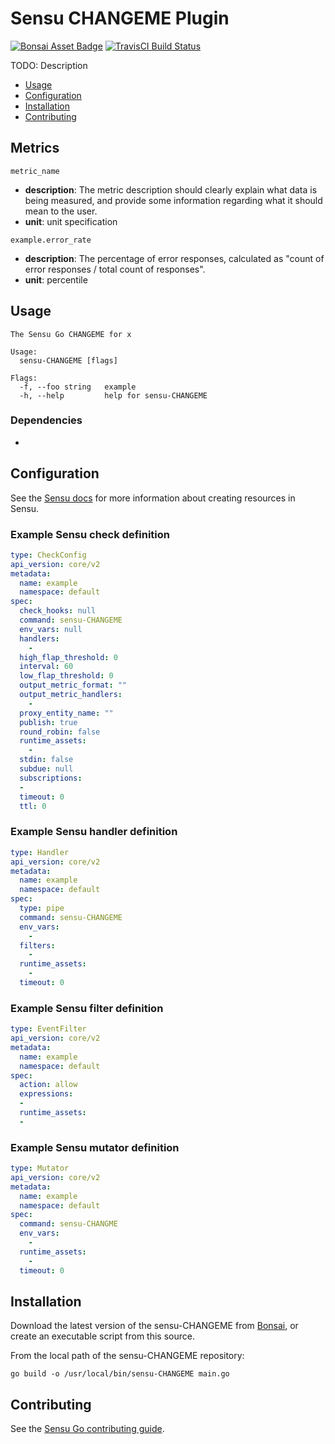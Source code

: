 # Sensu CHANGEME Plugin

[![Bonsai Asset Badge](https://img.shields.io/badge/sensu--CHANGEME--plugin-Download%20on%20Bonsai-brightgreen.svg?colorB=89C967&logo=sensu)](https://bonsai.sensu.io/assets/CHANGEME/CHANGEME-email-plugin) [![TravisCI Build Status](https://travis-ci.org/sensu/sensu-email-handler.svg?branch=master)](https://travis-ci.org/sensu/sensu-email-handler)

TODO: Description

<!-- For a single repository containing multiple Sensu plugins, use the plugin collection README template: https://github.com/sensu/sensu-go-plugin/blob/master/COLLECTION-README.md -->

- [Usage](#usage)
- [Configuration](#configuration)
- [Installation](#installation)
- [Contributing](#contributing)

## Metrics
<!-- Include this section if the plugin collects metrics. -->

`metric_name`
- **description**: The metric description should clearly explain what data is
  being measured, and provide some information regarding what it should mean to the user.
- **unit**: unit specification

`example.error_rate`
- **description**: The percentage of error responses, calculated as "count of
  error responses / total count of responses".
- **unit**: percentile

## Usage

```
The Sensu Go CHANGEME for x

Usage:
  sensu-CHANGEME [flags]

Flags:
  -f, --foo string   example
  -h, --help         help for sensu-CHANGEME
```

### Dependencies

- 

## Configuration

See the [Sensu docs](https://docs.sensu.io/sensu-go/latest/reference/) for more information about creating resources in Sensu.

### Example Sensu check definition
<!-- Include an example mutator definition for check and handler plugins. -->

```yml
type: CheckConfig
api_version: core/v2
metadata:
  name: example
  namespace: default
spec:
  check_hooks: null
  command: sensu-CHANGEME
  env_vars: null
  handlers:
    - 
  high_flap_threshold: 0
  interval: 60
  low_flap_threshold: 0
  output_metric_format: ""
  output_metric_handlers:
    - 
  proxy_entity_name: ""
  publish: true
  round_robin: false
  runtime_assets:
    - 
  stdin: false
  subdue: null
  subscriptions:
  - 
  timeout: 0
  ttl: 0
```

### Example Sensu handler definition
<!-- Include an example mutator definition for handler, mutator, and filter plugins. -->

```yml
type: Handler
api_version: core/v2
metadata:
  name: example
  namespace: default
spec:
  type: pipe
  command: sensu-CHANGEME
  env_vars:
    - 
  filters:
    - 
  runtime_assets:
    - 
  timeout: 0
```

### Example Sensu filter definition
<!-- Include an example mutator definition only for filter plugins. -->

```yml
type: EventFilter
api_version: core/v2
metadata:
  name: example
  namespace: default
spec:
  action: allow
  expressions:
  - 
  runtime_assets:
  - 
```

### Example Sensu mutator definition
<!-- Include an example mutator definition only for mutator plugins. -->

```yml
type: Mutator
api_version: core/v2
metadata:
  name: example
  namespace: default
spec:
  command: sensu-CHANGME
  env_vars:
    - 
  runtime_assets:
    - 
  timeout: 0
```

## Installation

Download the latest version of the sensu-CHANGEME from [Bonsai](http://bonsai.sensu.io/assets/CHANGEME/CHANGEME),
or create an executable script from this source.

From the local path of the sensu-CHANGEME repository:

```
go build -o /usr/local/bin/sensu-CHANGEME main.go
```

## Contributing

See the [Sensu Go contributing guide](https://github.com/sensu/sensu-go/blob/master/CONTRIBUTING.md).
